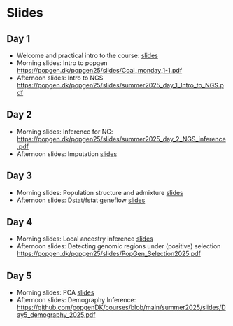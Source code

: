 # Slides

## Day 1
- Welcome and practical intro to the course: [slides](https://github.com/popgenDK/courses/blob/main/summer2025/slides/IntroPopgen2025.pdf) 
- Morning slides: Intro to popgen https://popgen.dk/popgen25/slides/Coal_monday_1-1.pdf
- Afternoon slides: Intro to NGS https://popgen.dk/popgen25/slides/summer2025_day_1_Intro_to_NGS.pdf
  
## Day 2
- Morning slides: Inference for NG: https://popgen.dk/popgen25/slides/summer2025_day_2_NGS_inference.pdf
- Afternoon slides: Imputation [slides](https://github.com/popgenDK/courses/blob/main/summer2025/slides/Imputation_Day2.pdf)

## Day 3
- Morning slides: Population structure and admixture [slides](https://github.com/popgenDK/courses/blob/main/summer2025/slides/AdmixGlobal25.pdf)
- Afternoon slides: Dstat/fstat geneflow [slides](https://github.com/popgenDK/courses/blob/main/summer2025/slides/f_stats.pdf)
  
## Day 4
- Morning slides: Local ancestry inference [slides](https://github.com/popgenDK/courses/blob/main/summer2025/slides/LAI_lecture.pdf)
- Afternoon slides: Detecting genomic regions under (positive) selection  https://popgen.dk/popgen25/slides/PopGen_Selection2025.pdf

## Day 5
- Morning slides: PCA [slides](summer2025-day5-morning-pca.pdf)
- Afternoon slides: Demography Inference: https://github.com/popgenDK/courses/blob/main/summer2025/slides/Day5_demography_2025.pdf

